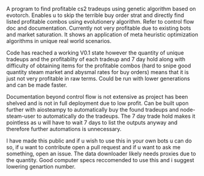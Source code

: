 A program to find profitable cs2 tradeups using genetic algorithm based on evotorch. Enables u to skip the terrible buy order strat and directly
find listed profitable combos using evolutionery algorithm. Refer to control flow doc and documentation. Currently not very profitable due to
existing bots and market saturation. It shows an application of meta heuristic optimization algorithms in unique real world scenarios.

Code has reached a working V0.1 state however the quantity of unique tradeups and the profitablity of each tradeup and 7 day hold along with difficulty of obtaining items for the profitable combos (hard to snipe good quantity steam market and abysmal rates for buy orders) means that
it is just not very profitable in raw terms. Could be run with lower generations and can be made faster.

Documentation beyond control flow is not extensive as project has been shelved and is not in full deployment due to low profit. Can be built upon further with aiosteampy to automatically buy the found tradeups and node-steam-user to automatically do the tradeups. The 7 day trade hold makes it pointless as u will have to wait 7 days to list the outputs anyway and therefore further automations is unnecessary.

I have made this public and if u wish to use this in your own bots u can do so, if u want to contribute open a pull request and if u want to ask me something, open an issue. The data downloader likely needs proxies due to the quantity. Good computer specs reccomended to use this and i suggest lowering genartion number.
